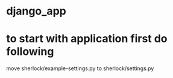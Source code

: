 # django_app

# to start with application first do following
move sherlock/example-settings.py to sherlock/settings.py  